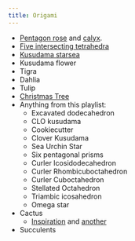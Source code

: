 ```yaml
---
title: Origami
---
```


- [Pentagon rose](https://www.youtube.com/watch?v=8YMgbtX7FZ8) and [calyx](https://www.youtube.com/watch?v=tocRa6D_iWM&ab_channel=TadashiMori-OrigamiTutorials).
- [Five intersecting tetrahedra](https://www.youtube.com/watch?v=aT2UHxA4uRY&ab_channel=OrigamiwithJoNakashima)
- [Kusudama starsea](https://www.youtube.com/watch?v=u-71U6rs9Vg)
- Kusudama flower
- Tigra
- Dahlia
- Tulip
- [Christmas Tree](https://www.youtube.com/watch?v=4kWS1q8zFFc&list=PL5jDTd07plNBkAhTmX7ZJjKJNEf-W579j&index=41&ab_channel=OrigamiwithJoNakashima)
- Anything from this playlist:
    - Excavated dodecahedron
    - CLO kusudama
    - Cookiecutter
    - Clover Kusudama
    - Sea Urchin Star
    - Six pentagonal prisms
    - Curler Icosidodecahedron
    - Curler Rhombicuboctahedron
    - Curler Cuboctahedron
    - Stellated Octahedron
    - Triambic icosahedron
    - Omega star
- Cactus
    - [Inspiration](https://www.reddit.com/r/origami/comments/b52xvq/hello/) and [another](https://www.reddit.com/r/origami/comments/fjtoke/one_of_these_things/)
- Succulents